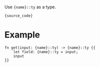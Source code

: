 Use `{name}::ty` as a type.
```no_run
{source_code}
```
# Example
```no_run
fn get(input: {name}::ty) -> {name}::ty {{
    let field: {name}::ty = input;
    input
}}
```